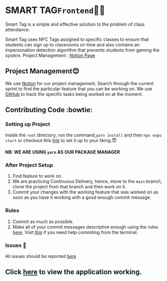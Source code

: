 # SMART TAG`Frontend`😶‍🌫️

Smart Tag is a simple and effective solution to the problem of class attendance.

Smart Tag uses NFC Tags assigned to specific classes to ensure that students can sign up to classrooms on time and also contains an impersonation detection algorithm that prevents students from gaming the system.
Project Management : [Notion Page](https://www.notion.so/Teamspace-Home-fba74a5d54be44d49325709de4ed9b68)

## Project Management:blush:

We use [Notion](https://www.notion.so/Teamspace-Home-fba74a5d54be44d49325709de4ed9b68) for our project management. Search through the current sprint to find the particular feature that you can be working on. We use [GitHub](https://github.com/orgs/Capstone-Projections/projects/1/views/2) to track the specific tasks being worked on at the moment.

## Contributing Code :bowtie:

### Setting up Project

Inside the `root` directory, run the command,`yarn install` and then `npx expo start` or checkout this [link](https://docs.expo.dev/get-started/create-a-project/) to set it up to your liking.:innocent:

#### NB: WE ARE USING `yarn` AS OUR PACKAGE MANAGER

### After Project Setup

1. Find feature to work on.
2. We are practicing Continuous Delivery, hence, move to the `main` branch, clone the project from that branch and then work on it.
3. Commit your changes with the working feature that was worked on as soon as you have it working with a good enough commit message.

### Rules
1. Commit as much as possible.
2. Make all of your commit messages descriptive enough using the rules [here](https://commit.style/). Visit [this](https://ohshitgit.com/) if you need help commiting from the terminal.

### Issues 🥵

All issues should be reported [here](https://www.notion.so/458d2b299eb2414c86b70ac77fa4fb2c?v=cf990cad1e2241c2ac7be53e2aa43834)

## Click [here](https://drive.google.com/file/d/1HPKHIb4zaa8NgOTDNkesDOOLULR7-OA8/view?usp=drive_link) to view the application working.
